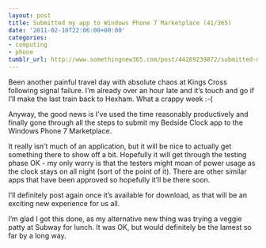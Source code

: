 ```yaml
---
layout: post
title: Submitted my app to Windows Phone 7 Marketplace (41/365)
date: '2011-02-10T22:06:00+00:00'
categories:
- computing
- phone
tumblr_url: http://www.somethingnew365.com/post/44289239872/submitted-my-app-to-windows-phone-7-marketpla
---
```

Been another painful travel day with absolute chaos at Kings Cross following signal failure. I’m already over an hour late and it’s touch and go if I’ll make the last train back to Hexham. What a crappy week :-(

Anyway, the good news is I’ve used the time reasonably productively and finally gone through all the steps to submit my Bedside Clock app to the Windows Phone 7 Marketplace.

It really isn’t much of an application, but it will be nice to actually get something there to show off a bit. Hopefully it will get through the testing phase OK - my only worry is that the testers might moan of power usage as the clock stays on all night (sort of the point of it). There are other similar apps that have been approved so hopefully it’ll be there soon.

I’ll definitely post again once it’s available for download, as that will be an exciting new experience for us all.

I’m glad I got this done, as my alternative new thing was trying a veggie patty at Subway for lunch. It was OK, but would definitely be the lamest so far by a long way.

